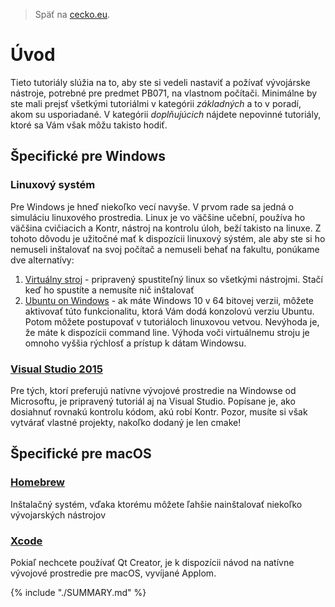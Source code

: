 > Späť na [cecko.eu](www.cecko.eu).

# Úvod

Tieto tutoriály slúžia na to, aby ste si vedeli nastaviť a požívať vývojárske nástroje, potrebné pre predmet PB071, na vlastnom počítači. Minimálne by ste mali prejsť všetkými tutoriálmi v kategórii *základných* a to v poradí, akom su usporiadané. V kategórii *doplňujúcich* nájdete nepovinné tutoriály, ktoré sa Vám však môžu takisto hodiť.

## Špecifické pre Windows

### Linuxový systém

Pre Windows je hneď niekoľko vecí navyše. V prvom rade sa jedná o simuláciu linuxového prostredia. Linux je vo väčšine učební, používa ho väčšina cvičiacich a Kontr, nástroj na kontrolu úloh, beží takisto na linuxe. Z tohoto dôvodu je užitočné mať k dispozícii linuxový sýstém, ale aby ste si ho nemuseli inštalovať na svoj počítač a nemuseli behať na fakultu, ponúkame dve alternatívy:

1. [Virtuálny stroj](../virtual-machine/README.md) - pripravený spustiteľný linux so všetkými nástrojmi. Stačí keď ho spustíte a nemusíte nič inštalovať
2. [Ubuntu on Windows](../ubuntu-on-windows/README.md) - ak máte Windows 10 v 64 bitovej verzii, môžete aktivovať túto funkcionalitu, ktorá Vám dodá konzolovú verziu Ubuntu. Potom môžete postupovať v tutoriáloch linuxovou vetvou. Nevýhoda je, že máte k dispozícii command line. Výhoda voči virtuálnemu stroju je omnoho vyššia rýchlosť a prístup k dátam Windowsu.

### [Visual Studio 2015](../visual-studio-2015/README.md)

Pre tých, ktorí preferujú natívne vývojové prostredie na Windowse od Microsoftu, je pripravený tutoriál aj na Visual Studio. Popísane je, ako dosiahnuť rovnakú kontrolu kódom, akú robí Kontr. Pozor, musíte si však vytvárať vlastné projekty, nakoľko dodaný je len cmake!

## Špecifické pre macOS

### [Homebrew](/qt-creator/homebrew-osx.md)

Inštalačný systém, vďaka ktorému môžete ľahšie nainštalovať niekoľko vývojarských nástrojov

### [Xcode](/xcode/README.md)

Pokiaľ nechcete používať Qt Creator, je k dispozícii návod na natívne vývojové prostredie pre macOS, vyvíjané Applom.

{% include "./SUMMARY.md" %}

